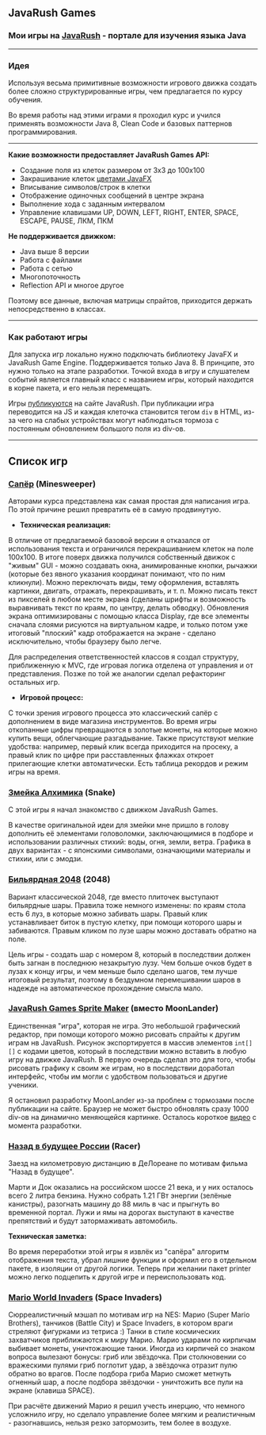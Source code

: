 ## JavaRush Games

### Мои игры на [JavaRush](https://javarush.ru/) - портале для изучения языка Java

___

### Идея

Используя весьма примитивные возможности игрового движка создать более сложно структурированные игры, чем предлагается
по курсу обучения.

Во время работы над этими играми я проходил курс и учился применять возможности Java 8, Clean Code и базовых паттернов
программирования.
___

**Какие возможности предоставляет JavaRush Games API:**

* Создание поля из клеток размером от 3х3 до 100х100
* Закрашивание клеток [цветами JavaFX](https://docs.oracle.com/javase/8/javafx/api/javafx/scene/paint/Color.html)
* Вписывание символов/строк в клетки
* Отображение одиночных сообщений в центре экрана
* Выполнение хода с заданным интервалом
* Управление клавишами UP, DOWN, LEFT, RIGHT, ENTER, SPACE, ESCAPE, PAUSE, ЛКМ, ПКМ

**Не поддерживается движком:**

* Java выше 8 версии
* Работа с файлами
* Работа с сетью
* Многопоточность
* Reflection API и многое другое

Поэтому все данные, включая матрицы спрайтов, приходится держать непосредственно в классах.
___

### Как работают игры

Для запуска игр локально нужно подключать библиотеку JavaFX и JavaRush Game Engine. Поддерживается только Java 8. В
принципе, это нужно только на этапе разработки. Точкой входа в игру и слушателем событий является главный класс с
названием игры, который находится в корне пакета, и его нельзя перемещать.

Игры [публикуются](https://javarush.ru/projects/apps?order=LIKES) на сайте JavaRush. При публикации игра переводится на
JS и каждая клеточка становится тегом `div` в HTML, из-за чего на слабых устройствах могут наблюдаться тормоза с
постоянным обновлением большого поля из div-ов.
___

## Список игр

### [Сапёр](https://javarush.ru/projects/apps/109766) (Minesweeper)

Авторами курса представлена как самая простая для написания игра.
По этой причине решил превратить её в самую продвинутую.

- **Техническая реализация:**

В отличие от предлагаемой базовой версии я отказался от использования текста и ограничился перекрашиванием клеток
на поле 100х100. В итоге поверх движка получился собственный движок с "живым" GUI - можно
создавать окна, анимированные кнопки, рычажки (которые без явного указания координат понимают, что по ним кликнули).
Можно переключать виды, тему оформления, вставлять картинки, двигать, отражать, перекрашивать, и т. п. Можно писать
текст из пикселей в
любом месте экрана (сделаны шрифты и возможность выравнивать текст по краям, по центру, делать обводку). Обновления
экрана оптимизированы с помощью класса Display, где все элементы сначала слоями рисуются на виртуальном кадре, и только
потом уже итоговый "плоский" кадр отображается на экране - сделано исключительно, чтобы браузеру было легче.

Для распределения ответственностей классов я создал структуру, приближенную к MVC, где игровая логика отделена от
управления и от представления. Позже по той же аналогии сделал рефакторинг остальных игр.

- **Игровой процесс:**

С точки зрения игрового процесса это классический сапёр с дополнением в виде магазина инструментов. Во время игры
откопанные цифры
превращаются в золотые монеты, на которые можно купить вещи, облегчающие разгадывание. Также присутствуют мелкие
удобства: например, первый клик всегда приходится на просеку, а правый клик по цифре при расставленных флажках откроет
прилегающие клетки автоматически. Есть таблица рекордов и режим игры на время.

### [Змейка Алхимика](https://javarush.ru/projects/apps/34738) (Snake)

С этой игры я начал знакомство с движком JavaRush Games.

В качестве оригинальной идеи для змейки мне пришло в голову дополнить её элементами головоломки, заключающимися в
подборе и использовании различных стихий: воды, огня, земли, ветра. Графика в двух вариантах - с японскими символами,
означающими материалы и стихии, или с эмодзи.

### [Бильярдная 2048](https://javarush.ru/projects/apps/129978) (2048)

Вариант классической 2048, где вместо плиточек выступают бильярдные шары.
Правила тоже немного изменены: по краям стола есть 6 луз, в которые можно забивать шары. Правый клик устанавливает
биток в пустую клетку, при помощи которого шары и забиваются. Правым кликом по лузе шары можно доставать обратно на
поле.

Цель игры - создать шар с номером 8, который в последствии должен быть загнан в последнюю незакрытую лузу. Чем больше
очков будет в лузах к концу игры, и чем меньше было сделано шагов, тем лучше итоговый результат, поэтому в бездумном
перемешивании шаров в надежде на автоматическое прохождение смысла мало.

### [JavaRush Games Sprite Maker](https://javarush.ru/projects/apps/134119) (вместо MoonLander)

Единственная "игра", которая не игра.
Это небольшой графический редактор, при помощи которого можно рисовать спрайты к другим играм нв JavaRush.
Рисунок экспортируется в массив элементов `int[][]` с кодами цветов, который в последствии можно вставить в любую
игру на движке JavaRush. В первую очередь сделал это для того, чтобы рисовать графику к своим же играм, но в последствии
доработал интерфейс, чтобы им могли с удобством пользоваться и другие ученики.

Я остановил разработку MoonLander из-за проблем с тормозами после публикации на сайте. Браузер не может быстро обновлять
сразу 1000 div-ов на динамично меняющейся картинке. Осталось
короткое [видео](https://www.youtube.com/watch?v=ziRLUvoghWQ) с момента разработки.

### [Назад в будущее России](https://javarush.ru/projects/apps/36456) (Racer)

Заезд на километровую дистанцию в ДеЛореане по мотивам фильма "Назад в будущее".

Марти и Док оказались на российском шоссе 21 века, и у них осталось всего 2 литра бензина.
Нужно собрать 1.21 ГВт энергии (зелёные канистры), разогнать машину до 88 миль в час и прыгнуть во временной портал.
Лужи и ямы на дорогах выступают в качестве препятствий и будут затормаживать автомобиль.

**Техническая заметка:**

Во время переработки этой игры я извлёк из "сапёра" алгоритм отображения текста, убрал лишние функции и оформил его в
отдельном пакете, в изоляции от другой логики. Теперь при желании пакет printer можно легко подцепить к другой игре и
переиспользовать код.

### [Mario World Invaders](https://javarush.ru/projects/apps/50729) (Space Invaders)

Сюрреалистичный мэшап по мотивам игр на NES: Марио (Super Mario Brothers), танчиков (Battle City) и Space Invaders, в
котором враги стреляют фигурками из тетриса :) Танки в стиле космических захватчиков приближаются к миру Марио. Марио
ударами по кирпичам выбивает монеты, уничтожающие танки. Иногда из кирпичей со знаком вопроса вылезают бонусы: гриб или
звёздочка. При столкновении со вражескими пулями гриб поглотит удар, а звёздочка отразит пулю обратно во врагов. После
подбора гриба Марио сможет метнуть огненный шар, а после подбора звёздочки - уничтожить все пули на экране (клавиша
SPACE).

При расчёте движений Марио я решил учесть инерцию, что немного усложнило игру, но сделало управление более
мягким и реалистичным - разогнавшись, нельзя резко затормозить, тем более в воздухе.

